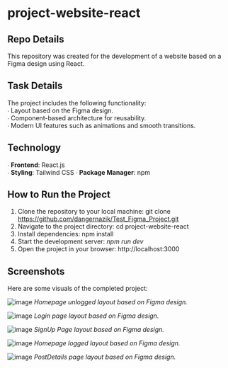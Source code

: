 # project-website-react

## Repo Details  
This repository was created for the development of a website based on a Figma design using React.

## Task Details  
The project includes the following functionality:  
∙ Layout based on the Figma design.  
∙ Component-based architecture for reusability.  
∙ Modern UI features such as animations and smooth transitions.  

## Technology  
∙ **Frontend**: React.js  
∙ **Styling**: Tailwind CSS
∙ **Package Manager**: npm  

## How to Run the Project  
1. Clone the repository to your local machine: git clone https://github.com/dangernazik/Test_Figma_Project.git 
2. Navigate to the project directory: cd project-website-react  
3. Install dependencies: npm install  
4. Start the development server: *npm run dev*  
5. Open the project in your browser: http://localhost:3000  

## Screenshots  
Here are some visuals of the completed project:  

![image](https://github.com/user-attachments/assets/7fd1767e-6c7f-49f4-959b-70978bccf7a1)
*Homepage unlogged layout based on Figma design.*

![image](https://github.com/user-attachments/assets/c1ff2147-a41b-4ef0-bc4b-df50608a7eab)
*Login page layout based on Figma design.*

![image](https://github.com/user-attachments/assets/d2b755ea-9cab-442c-be01-a1b440ff60f9)
*SignUp Page layout based on Figma design.*

![image](https://github.com/user-attachments/assets/60dbd3c9-29ef-4e91-8b21-1c19a55ac706)
*Homepage logged layout based on Figma design.*

![image](https://github.com/user-attachments/assets/4e22fbf8-691b-4704-8c66-710d5c1510b5)
*PostDetails page layout based on Figma design.*
